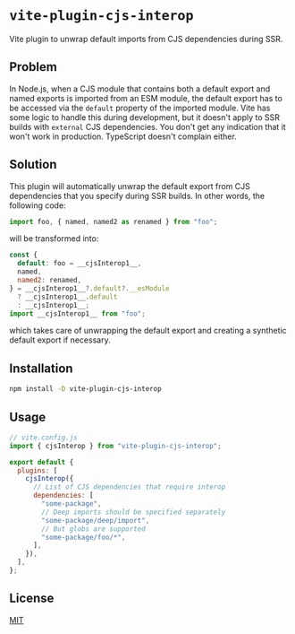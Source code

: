 # `vite-plugin-cjs-interop`

Vite plugin to unwrap default imports from CJS dependencies during SSR.

## Problem

In Node.js, when a CJS module that contains both a default export and named exports is imported from an ESM module, the default export has to be accessed via the `default` property of the imported module. Vite has some logic to handle this during development, but it doesn't apply to SSR builds with `external` CJS dependencies. You don't get any indication that it won't work in production. TypeScript doesn't complain either.

## Solution

This plugin will automatically unwrap the default export from CJS dependencies that you specify during SSR builds. In other words, the following code:

```js
import foo, { named, named2 as renamed } from "foo";
```

will be transformed into:

```js
const {
  default: foo = __cjsInterop1__,
  named,
  named2: renamed,
} = __cjsInterop1__?.default?.__esModule
  ? __cjsInterop1__.default
  : __cjsInterop1__;
import __cjsInterop1__ from "foo";
```

which takes care of unwrapping the default export and creating a synthetic default export if necessary.

## Installation

```sh
npm install -D vite-plugin-cjs-interop
```

## Usage

```js
// vite.config.js
import { cjsInterop } from "vite-plugin-cjs-interop";

export default {
  plugins: [
    cjsInterop({
      // List of CJS dependencies that require interop
      dependencies: [
        "some-package",
        // Deep imports should be specified separately
        "some-package/deep/import",
        // But globs are supported
        "some-package/foo/*",
      ],
    }),
  ],
};
```

## License

[MIT](LICENSE)
